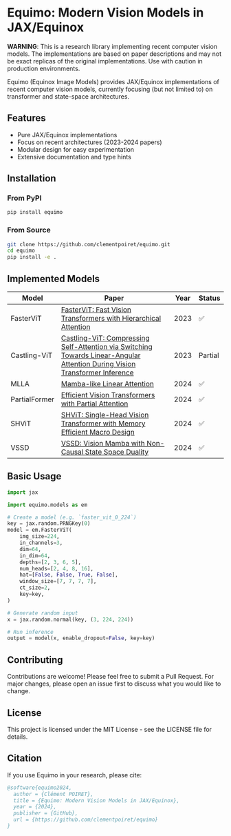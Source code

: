 # Equimo: Modern Vision Models in JAX/Equinox

**WARNING**: This is a research library implementing recent computer vision models. The implementations are based on paper descriptions and may not be exact replicas of the original implementations. Use with caution in production environments.

Equimo (Equinox Image Models) provides JAX/Equinox implementations of recent computer vision models, currently focusing (but not limited to) on transformer and state-space architectures.

## Features

- Pure JAX/Equinox implementations
- Focus on recent architectures (2023-2024 papers)
- Modular design for easy experimentation
- Extensive documentation and type hints

## Installation

### From PyPI

```bash
pip install equimo
```

### From Source

```bash
git clone https://github.com/clementpoiret/equimo.git
cd equimo
pip install -e .
```

## Implemented Models

| Model | Paper | Year | Status |
|-------|-------|------|--------|
| FasterViT | [FasterViT: Fast Vision Transformers with Hierarchical Attention](https://arxiv.org/abs/2306.06189) | 2023 | ✅ |
| Castling-ViT | [Castling-ViT: Compressing Self-Attention via Switching Towards Linear-Angular Attention During Vision Transformer Inference](https://arxiv.org/abs/2211.10526) | 2023 | Partial |
| MLLA | [Mamba-like Linear Attention](https://arxiv.org/abs/2405.16605) | 2024 | ✅ |
| PartialFormer | [Efficient Vision Transformers with Partial Attention](https://eccv.ecva.net/virtual/2024/poster/1877) | 2024 | ✅ |
| SHViT | [SHViT: Single-Head Vision Transformer with Memory Efficient Macro Design](https://arxiv.org/abs/2401.16456) | 2024 | ✅ |
| VSSD | [VSSD: Vision Mamba with Non-Causal State Space Duality](https://arxiv.org/abs/2407.18559) | 2024 | ✅ |

## Basic Usage

```python
import jax

import equimo.models as em

# Create a model (e.g. `faster_vit_0_224`)
key = jax.random.PRNGKey(0)
model = em.FasterViT(
    img_size=224,
    in_channels=3,
    dim=64,
    in_dim=64,
    depths=[2, 3, 6, 5],
    num_heads=[2, 4, 8, 16],
    hat=[False, False, True, False],
    window_size=[7, 7, 7, 7],
    ct_size=2,
    key=key,
)

# Generate random input
x = jax.random.normal(key, (3, 224, 224))

# Run inference
output = model(x, enable_dropout=False, key=key)
```

## Contributing

Contributions are welcome! Please feel free to submit a Pull Request. For major changes, please open an issue first to discuss what you would like to change.

## License

This project is licensed under the MIT License - see the LICENSE file for details.

## Citation

If you use Equimo in your research, please cite:

```bibtex
@software{equimo2024,
  author = {Clément POIRET},
  title = {Equimo: Modern Vision Models in JAX/Equinox},
  year = {2024},
  publisher = {GitHub},
  url = {https://github.com/clementpoiret/equimo}
}
```
